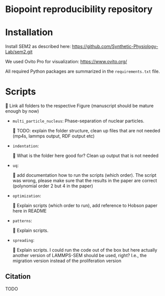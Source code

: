 # Biopoint reproducibility repository

# Installation

Install SEM2 as described here: https://github.com/Synthetic-Physiology-Lab/sem2.git

We used Ovito Pro for visualization: https://www.ovito.org/

All required Python packages are summarized in the `requirements.txt` file.

# Scripts

&#128308; Link all folders to the respective Figure (manuscript should be mature enough by now)

* `multi_particle_nucleus`: Phase-separation of nuclear particles.
  
  &#128308; TODO: explain the folder structure, clean up files that are not needed (mp4s, lammps output, RDF output etc)
* `indentation`:
  
  &#128308; What is the folder here good for? Clean up output that is not needed
* `uq`:
  
  &#128308; add documentation how to run the scripts (which order). The script was wrong, please make sure that the results in the paper are correct (polynomial order 2 but 4 in the paper)
* `optimization`:
  
  &#128308; Explain scripts (which order to run), add reference to Hobson paper here in README 
* `patterns`:
  
   &#128308; Explain scripts.
* `spreading`:
  
   &#128308; Explain scripts. I could run the code out of the box but here actually another version of LAMMPS-SEM should be used, right? I.e., the migration version instead of the proliferation version

## Citation

TODO
